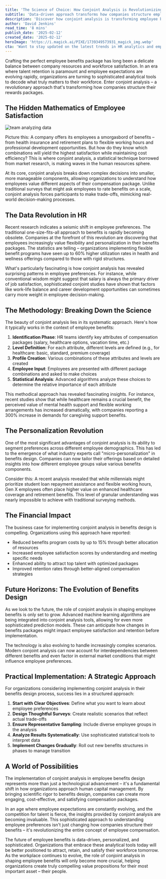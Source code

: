 ```yaml
---
title: 'The Science of Choice: How Conjoint Analysis is Revolutionizing Employee Benefits Design'
subtitle: 'Data-driven approach transforms how companies structure employee benefits'
description: 'Discover how conjoint analysis is transforming employee benefits design by enabling companies to understand and optimize their compensation packages through sophisticated data analysis. Learn how this revolutionary approach is helping organizations reduce costs, increase satisfaction, and create personalized benefits solutions for their workforce.'
author: 'David Jenkins'
read_time: '8 mins'
publish_date: '2025-02-12'
created_date: '2025-02-12'
heroImage: 'https://i.magick.ai/PIXE/1739349573931_magick_img.webp'
cta: 'Want to stay updated on the latest trends in HR analytics and employee benefits design? Follow us on LinkedIn for exclusive insights and expert perspectives on how data-driven approaches are reshaping the future of workforce management.'
---
```


Crafting the perfect employee benefits package has long been a delicate balance between company resources and workforce satisfaction. In an era where talent retention is paramount and employee expectations are evolving rapidly, organizations are turning to sophisticated analytical tools to decode what truly matters to their workforce. Enter conjoint analysis – a revolutionary approach that's transforming how companies structure their rewards packages.

## The Hidden Mathematics of Employee Satisfaction

![team analyzing data](https://i.magick.ai/PIXE/1739349573935_magick_img.webp)

Picture this: A company offers its employees a smorgasbord of benefits – from health insurance and retirement plans to flexible working hours and professional development opportunities. But how do they know which combinations will yield the highest satisfaction while maintaining cost efficiency? This is where conjoint analysis, a statistical technique borrowed from market research, is making waves in the human resources sphere.

At its core, conjoint analysis breaks down complex decisions into smaller, more manageable components, allowing organizations to understand how employees value different aspects of their compensation package. Unlike traditional surveys that might ask employees to rate benefits on a scale, conjoint analysis forces participants to make trade-offs, mimicking real-world decision-making processes.

## The Data Revolution in HR

Recent research indicates a seismic shift in employee preferences. The traditional one-size-fits-all approach to benefits is rapidly becoming obsolete. Companies at the forefront of this revolution are discovering that employees increasingly value flexibility and personalization in their benefits packages. The statistics are telling – organizations implementing flexible benefit programs have seen up to 60% higher utilization rates in health and wellness offerings compared to those with rigid structures.

What's particularly fascinating is how conjoint analysis has revealed surprising patterns in employee preferences. For instance, while conventional wisdom might suggest that salary is always the primary driver of job satisfaction, sophisticated conjoint studies have shown that factors like work-life balance and career development opportunities can sometimes carry more weight in employee decision-making.

## The Methodology: Breaking Down the Science

The beauty of conjoint analysis lies in its systematic approach. Here's how it typically works in the context of employee benefits:

1. **Identification Phase**: HR teams identify key attributes of compensation packages (salary, healthcare options, vacation time, etc.)
2. **Level Definition**: For each attribute, different levels are defined (e.g., for healthcare: basic, standard, premium coverage)
3. **Profile Creation**: Various combinations of these attributes and levels are created
4. **Employee Input**: Employees are presented with different package combinations and asked to make choices
5. **Statistical Analysis**: Advanced algorithms analyze these choices to determine the relative importance of each attribute

This methodical approach has revealed fascinating insights. For instance, recent studies show that while healthcare remains a crucial benefit, the perceived value of mental health support and flexible working arrangements has increased dramatically, with companies reporting a 300% increase in demands for caregiving support benefits.

## The Personalization Revolution

One of the most significant advantages of conjoint analysis is its ability to segment preferences across different employee demographics. This has led to the emergence of what industry experts call "micro-personalization" in benefits design. Companies can now tailor their offerings based on detailed insights into how different employee groups value various benefits components.

Consider this: A recent analysis revealed that while millennials might prioritize student loan repayment assistance and flexible working hours, Gen X employees often place higher value on enhanced healthcare coverage and retirement benefits. This level of granular understanding was nearly impossible to achieve with traditional surveying methods.

## The Financial Impact

The business case for implementing conjoint analysis in benefits design is compelling. Organizations using this approach have reported:
- Reduced benefits program costs by up to 15% through better allocation of resources
- Increased employee satisfaction scores by understanding and meeting specific needs
- Enhanced ability to attract top talent with optimized packages
- Improved retention rates through better-aligned compensation strategies

## Future Horizons: The Evolution of Benefits Design

As we look to the future, the role of conjoint analysis in shaping employee benefits is only set to grow. Advanced machine learning algorithms are being integrated into conjoint analysis tools, allowing for even more sophisticated prediction models. These can anticipate how changes in benefits packages might impact employee satisfaction and retention before implementation.

The technology is also evolving to handle increasingly complex scenarios. Modern conjoint analysis can now account for interdependencies between different benefits and even factor in external market conditions that might influence employee preferences.

## Practical Implementation: A Strategic Approach

For organizations considering implementing conjoint analysis in their benefits design process, success lies in a structured approach:

1. **Start with Clear Objectives**: Define what you want to learn about employee preferences
2. **Design Thoughtful Surveys**: Create realistic scenarios that reflect actual trade-offs
3. **Ensure Representative Sampling**: Include diverse employee groups in the analysis
4. **Analyze Results Systematically**: Use sophisticated statistical tools to interpret data
5. **Implement Changes Gradually**: Roll out new benefits structures in phases to manage transition

## A World of Possibilities

The implementation of conjoint analysis in employee benefits design represents more than just a technological advancement – it's a fundamental shift in how organizations approach human capital management. By bringing scientific rigor to benefits design, companies can create more engaging, cost-effective, and satisfying compensation packages.

In an age where employee expectations are constantly evolving, and the competition for talent is fierce, the insights provided by conjoint analysis are becoming invaluable. This sophisticated approach to understanding employee preferences isn't just changing how companies structure their benefits – it's revolutionizing the entire concept of employee compensation.

The future of employee benefits is data-driven, personalized, and sophisticated. Organizations that embrace these analytical tools today will be better positioned to attract, retain, and satisfy their workforce tomorrow. As the workplace continues to evolve, the role of conjoint analysis in shaping employee benefits will only become more crucial, helping organizations create truly compelling value propositions for their most important asset – their people.